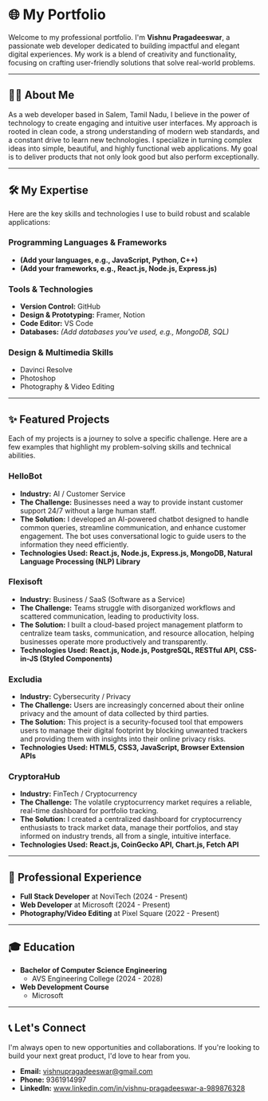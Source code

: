 # 🌐 My Portfolio

Welcome to my professional portfolio. I'm **Vishnu Pragadeeswar**, a passionate web developer dedicated to building impactful and elegant digital experiences. My work is a blend of creativity and functionality, focusing on crafting user-friendly solutions that solve real-world problems.

---

## 👨‍💻 About Me

As a web developer based in Salem, Tamil Nadu, I believe in the power of technology to create engaging and intuitive user interfaces. My approach is rooted in clean code, a strong understanding of modern web standards, and a constant drive to learn new technologies. I specialize in turning complex ideas into simple, beautiful, and highly functional web applications. My goal is to deliver products that not only look good but also perform exceptionally.

---

## 🛠️ My Expertise

Here are the key skills and technologies I use to build robust and scalable applications:

### **Programming Languages & Frameworks**
* **(Add your languages, e.g., JavaScript, Python, C++)**
* **(Add your frameworks, e.g., React.js, Node.js, Express.js)**

### **Tools & Technologies**
* **Version Control:** GitHub
* **Design & Prototyping:** Framer, Notion
* **Code Editor:** VS Code
* **Databases:** _(Add databases you've used, e.g., MongoDB, SQL)_

### **Design & Multimedia Skills**
* Davinci Resolve
* Photoshop
* Photography & Video Editing

---

## ✨ Featured Projects

Each of my projects is a journey to solve a specific challenge. Here are a few examples that highlight my problem-solving skills and technical abilities.

### **HelloBot**
* **Industry:** AI / Customer Service
* **The Challenge:** Businesses need a way to provide instant customer support 24/7 without a large human staff.
* **The Solution:** I developed an AI-powered chatbot designed to handle common queries, streamline communication, and enhance customer engagement. The bot uses conversational logic to guide users to the information they need efficiently.
* **Technologies Used:** **React.js, Node.js, Express.js, MongoDB, Natural Language Processing (NLP) Library**

### **Flexisoft**
* **Industry:** Business / SaaS (Software as a Service)
* **The Challenge:** Teams struggle with disorganized workflows and scattered communication, leading to productivity loss.
* **The Solution:** I built a cloud-based project management platform to centralize team tasks, communication, and resource allocation, helping businesses operate more productively and transparently.
* **Technologies Used:** **React.js, Node.js, PostgreSQL, RESTful API, CSS-in-JS (Styled Components)**

### **Excludia**
* **Industry:** Cybersecurity / Privacy
* **The Challenge:** Users are increasingly concerned about their online privacy and the amount of data collected by third parties.
* **The Solution:** This project is a security-focused tool that empowers users to manage their digital footprint by blocking unwanted trackers and providing them with insights into their online privacy risks.
* **Technologies Used:** **HTML5, CSS3, JavaScript, Browser Extension APIs**

### **CryptoraHub**
* **Industry:** FinTech / Cryptocurrency
* **The Challenge:** The volatile cryptocurrency market requires a reliable, real-time dashboard for portfolio tracking.
* **The Solution:** I created a centralized dashboard for cryptocurrency enthusiasts to track market data, manage their portfolios, and stay informed on industry trends, all from a single, intuitive interface.
* **Technologies Used:** **React.js, CoinGecko API, Chart.js, Fetch API**

---

## 💼 Professional Experience

* **Full Stack Developer** at NoviTech (2024 - Present)
* **Web Developer** at Microsoft (2024 - Present)
* **Photography/Video Editing** at Pixel Square (2022 - Present)

---

## 🎓 Education

* **Bachelor of Computer Science Engineering**
    * AVS Engineering College (2024 - 2028)
* **Web Development Course**
    * Microsoft

---

## 📞 Let's Connect

I'm always open to new opportunities and collaborations. If you're looking to build your next great product, I'd love to hear from you.

* **Email:** vishnupragadeeswar@gmail.com
* **Phone:** 9361914997
* **LinkedIn:** www.linkedin.com/in/vishnu-pragadeeswar-a-989876328
